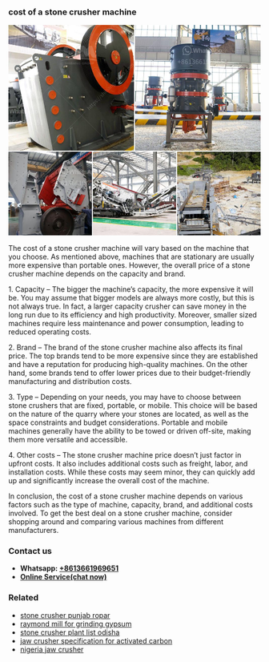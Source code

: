 <h3>cost of a stone crusher machine</h3><img src='1702260161.jpg' alt=''><p>The cost of a stone crusher machine will vary based on the machine that you choose. As mentioned above, machines that are stationary are usually more expensive than portable ones. However, the overall price of a stone crusher machine depends on the capacity and brand.</p><p>1. Capacity – The bigger the machine’s capacity, the more expensive it will be. You may assume that bigger models are always more costly, but this is not always true. In fact, a larger capacity crusher can save money in the long run due to its efficiency and high productivity. Moreover, smaller sized machines require less maintenance and power consumption, leading to reduced operating costs.</p><p>2. Brand – The brand of the stone crusher machine also affects its final price. The top brands tend to be more expensive since they are established and have a reputation for producing high-quality machines. On the other hand, some brands tend to offer lower prices due to their budget-friendly manufacturing and distribution costs.</p><p>3. Type – Depending on your needs, you may have to choose between stone crushers that are fixed, portable, or mobile. This choice will be based on the nature of the quarry where your stones are located, as well as the space constraints and budget considerations. Portable and mobile machines generally have the ability to be towed or driven off-site, making them more versatile and accessible.</p><p>4. Other costs – The stone crusher machine price doesn’t just factor in upfront costs. It also includes additional costs such as freight, labor, and installation costs. While these costs may seem minor, they can quickly add up and significantly increase the overall cost of the machine.</p><p>In conclusion, the cost of a stone crusher machine depends on various factors such as the type of machine, capacity, brand, and additional costs involved. To get the best deal on a stone crusher machine, consider shopping around and comparing various machines from different manufacturers.</p><h3>Contact us</h3><ul><li><strong>Whatsapp:&nbsp;<a href="https://wa.me/8613661969651">+8613661969651</a></strong></li><li><a href="https://swt.shibang-china.com/?git&amp;zhl&amp;cost of a stone crusher machine"><strong>Online Service(chat now)</strong></a></li></ul><h3>Related</h3><ul><li><a href='stone crusher punjab ropar.md'>stone crusher punjab ropar</a></li><li><a href='raymond mill for grinding gypsum.md'>raymond mill for grinding gypsum</a></li><li><a href='stone crusher plant list odisha.md'>stone crusher plant list odisha</a></li><li><a href='jaw crusher specification for activated carbon.md'>jaw crusher specification for activated carbon</a></li><li><a href='nigeria jaw crusher.md'>nigeria jaw crusher</a></li></ul>